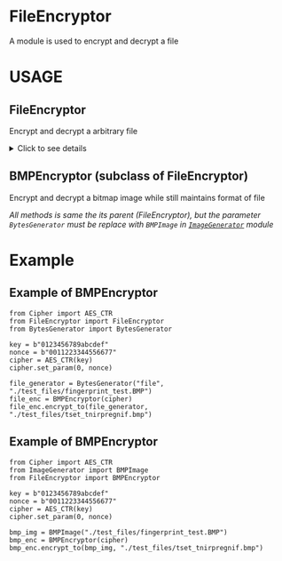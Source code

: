 # FileEncryptor
A module is used to encrypt and decrypt a file

# USAGE
## FileEncryptor
Encrypt and decrypt a arbitrary file
<details> 
<summary> Click to see details </summary>

### @Constructor
```Py
__init__(self, cipher: Cipher, buffer_size:int = 1000)
```
**Parameters**
* `cipher`: a object in module [Cipher](https://github.com/huykingsofm/LocalVNetwork/blob/master/Cipher.py). This is type of Cipher which encrypt and decrypt your file.

* `buffer_size`: the maximum size of content which file stream read each time.

### @Method
```Py
encrypt(self, bytes_generator: BytesGenerator)
```
**Parameters**  
* bytes_generator: a [`BytesGenerator`](./BytesGenerator.py) which generates block of bytes from bytes itself or file stream.

**Return**  
The content of encrypted file as bytes object

### @Method
```Py
encrypt_yield(self, bytes_generator: BytesGenerator)
```
**Parameters**  
* bytes_generator: a [`BytesGenerator`](./BytesGenerator.py) which generates block of bytes from bytes itself or file stream.

**Return**  
The content of encrypted file as iterator of bytes

### @Method
```Py
encrypt_to(self, bytes_generator: BytesGenerator, ou_filename: str)
```
Encrypt content from `BytesGenerator` and save it to a file.  
**Parameters**  
* bytes_generator: a [`BytesGenerator`](./BytesGenerator.py) which generates block of bytes from bytes itself or file stream.

* ou_filename: the file contains encrypted content of original file.

**Return**  
No return

### @Method
```Py
decrypt(self, bytes_generator: BytesGenerator)
```
**Parameters**  
* bytes_generator: a [`BytesGenerator`](./BytesGenerator.py) which generates block of bytes from bytes itself or file stream.

**Return**  
The content of decrypted file as bytes object

### @Method
```Py
decrypt_yield(self, bytes_generator: BytesGenerator)
```
**Parameters**  
* bytes_generator: a [`BytesGenerator`](./BytesGenerator.py) which generates block of bytes from bytes itself or file stream.

**Return**  
The content of decrypted file as iterator of bytes

### @Method
```Py
encrypt_to(self, bytes_generator: BytesGenerator, ou_filename: str)
```
Decrypt content from `BytesGenerator` and save it to a file.  
**Parameters**  
* bytes_generator: a [`BytesGenerator`](./BytesGenerator.py) which generates block of bytes from bytes itself or file stream.

* ou_filename: the file contains decrypted content of original file.

**Return**  
No return

</details>

## BMPEncryptor (subclass of FileEncryptor)
Encrypt and decrypt a bitmap image while still maintains format of file  

*All methods is same the its parent (FileEncryptor), but the parameter `BytesGenerator` must be replace with `BMPImage` in [`ImageGenerator`](./ImageGenerator.py) module*

# Example
## Example of BMPEncryptor
```Py
from Cipher import AES_CTR
from FileEncryptor import FileEncryptor
from BytesGenerator import BytesGenerator
    
key = b"0123456789abcdef"
nonce = b"0011223344556677"
cipher = AES_CTR(key)
cipher.set_param(0, nonce)

file_generator = BytesGenerator("file", "./test_files/fingerprint_test.BMP")
file_enc = BMPEncryptor(cipher)
file_enc.encrypt_to(file_generator, "./test_files/tset_tnirpregnif.bmp")
```
## Example of BMPEncryptor
```Py
from Cipher import AES_CTR
from ImageGenerator import BMPImage
from FileEncryptor import BMPEncryptor
    
key = b"0123456789abcdef"
nonce = b"0011223344556677"
cipher = AES_CTR(key)
cipher.set_param(0, nonce)

bmp_img = BMPImage("./test_files/fingerprint_test.BMP")
bmp_enc = BMPEncryptor(cipher)
bmp_enc.encrypt_to(bmp_img, "./test_files/tset_tnirpregnif.bmp")
```